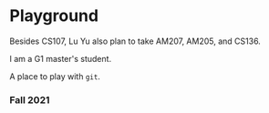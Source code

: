 # Playground

Besides CS107, Lu Yu also plan to take AM207, AM205, and CS136.

I am a G1 master's student.

A place to play with `git`.

### Fall 2021
